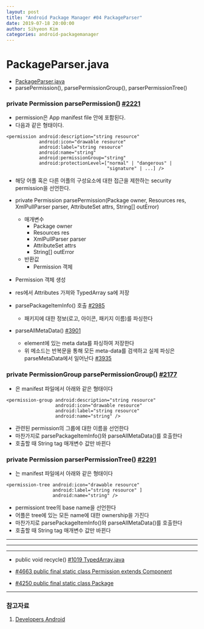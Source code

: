 ```yaml
---
layout: post
title: "Android Package Manager #04 PackageParser"
date: 2019-07-18 20:00:00
author: Sihyeon Kim
categories: android-packagemanager
---
```


# PackageParser.java

- [PackageParser.java](https://android.googlesource.com/platform/frameworks/base/+/refs/tags/android-6.0.1_r77/core/java/android/content/pm/PackageParser.java)  
- parsePermission(), parsePermissionGroup(), parserPermissionTree()  

### private Permission parsePermission() [#2221](https://android.googlesource.com/platform/frameworks/base/+/refs/tags/android-6.0.1_r77/core/java/android/content/pm/PackageParser.java#2221)  

- permission은 App manifest file 안에 포함된다.  
- 다음과 같은 형태이다.  

```
<permission android:description="string resource"
            android:icon="drawable resource"
            android:label="string resource"
            android:name="string"
            android:permissionGroup="string"
            android:protectionLevel=["normal" | "dangerous" |
                                     "signature" | ...] />
```  

- 해당 어플 혹은 다른 어플의 구성요소에 대한 접근을 제한하는 security permission을 선언한다.  
- private Permission parsePermission(Package owner, Resources res, XmlPullParser parser, AttributeSet attrs, String[] outError)  
    - 매개변수  
        - Package owner  
        - Resources res  
        - XmlPullParser parser  
        - AttributeSet attrs  
        - String[] outError   
    - 반환값  
        - Permission 객체  
        
- Permission 객체 생성  
- res에서 Attributes 가져와 TypedArray sa에 저장  
- parsePackageItemInfo() 호출 [#2985](https://android.googlesource.com/platform/frameworks/base/+/refs/tags/android-6.0.1_r77/core/java/android/content/pm/PackageParser.java#2985)  
  - 패키지에 대한 정보(로고, 아이콘, 패키지 이름)를 파싱한다  

- parseAllMetaData() [#3901](https://android.googlesource.com/platform/frameworks/base/+/refs/tags/android-6.0.1_r77/core/java/android/content/pm/PackageParser.java#3901)  
  - <meta-data> element에 있는 meta data를 파싱하여 저장한다  
  - 위 메소드는 반복문을 통해 모든 meta-data를 검색하고 실제 파싱은 parseMetaData에서 일어난다 [#3935](https://android.googlesource.com/platform/frameworks/base/+/refs/tags/android-6.0.1_r77/core/java/android/content/pm/PackageParser.java#3935)  

### private PermissionGroup parsePermissionGroup() [#2177](https://android.googlesource.com/platform/frameworks/base/+/refs/tags/android-6.0.1_r77/core/java/android/content/pm/PackageParser.java#2177)
- <permission-group>은 manifest 파일에서 아래와 같은 형태이다   

```
<permission-group android:description="string resource"
                  android:icon="drawable resource"
                  android:label="string resource"
                  android:name="string" />            
```  

- 관련된 permission의 그룹에 대한 이름을 선언한다   
- 마찬가지로 parsePackageItemInfo()와 parseAllMetaData()를 호출한다  
- 호출할 때 String tag 매개변수 값만 바뀐다  

### private Permission parserPermissionTree() [#2291](https://android.googlesource.com/platform/frameworks/base/+/refs/tags/android-6.0.1_r77/core/java/android/content/pm/PackageParser.java#2291)
- <permission-tree>는 manifest 파일에서 아래와 같은 형태이다   

```
<permission-tree android:icon="drawable resource"
                 android:label="string resource" ]
                 android:name="string" />
```

- permissiont tree의 base name을 선언한다   
- 어플은 tree에 있는 모든 name에 대한 ownership을 가진다   
- 마찬가지로 parsePackageItemInfo()와 parseAllMetaData()를 호출한다   
- 호출할 때 String tag 매개변수 값만 바뀐다   

---  
---  
---  


- public void recycle() [#1019 TypedArray.java](https://android.googlesource.com/platform/frameworks/base/+/refs/tags/android-6.0.1_r77/core/java/android/content/res/TypedArray.java#1019)  

- [#4663 public final static class Permission extends Component](https://android.googlesource.com/platform/frameworks/base/+/refs/tags/android-6.0.1_r77/core/java/android/content/pm/PackageParser.java#4663)  

- [#4250 public final static class Package](https://android.googlesource.com/platform/frameworks/base/+/refs/tags/android-6.0.1_r77/core/java/android/content/pm/PackageParser.java#4250)  

---  

### 참고자료  
1. [Developers Android](https://developer.android.com/guide/topics/manifest/permission-tree-element)  
